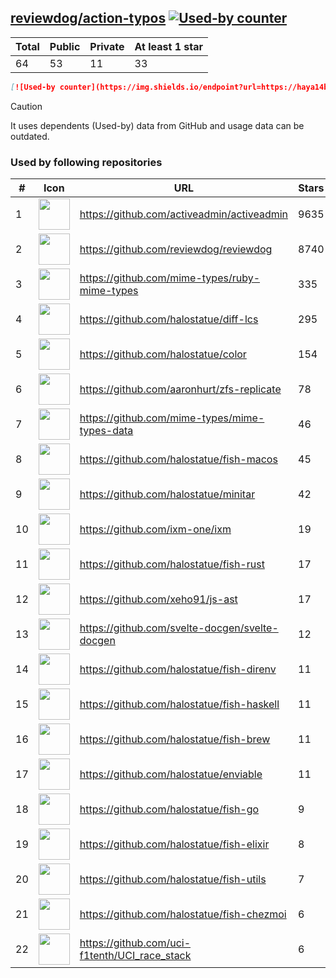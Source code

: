 





## [reviewdog/action-typos](https://github.com/reviewdog/action-typos) [![Used-by counter](https://img.shields.io/endpoint?url=https://haya14busa.github.io/github-used-by/data/reviewdog/action-typos/shieldsio.json)](https://github.com/haya14busa/github-used-by/tree/main/repo/reviewdog/action-typos)

| Total | Public | Private | At least 1 star
| ----- | ------ | ------- | ---------------
| 64 | 53 | 11 | 33 |

```md
[![Used-by counter](https://img.shields.io/endpoint?url=https://haya14busa.github.io/github-used-by/data/reviewdog/action-typos/shieldsio.json)](https://github.com/haya14busa/github-used-by/tree/main/repo/reviewdog/action-typos)
```

> [!CAUTION]
> It uses dependents (Used-by) data from GitHub and usage data can be outdated.

### Used by following repositories

| # | Icon | URL | Stars |
| -- | -- | -- | -- | 
|1|<img src="https://github.com/activeadmin.png" width=50 height=50>|https://github.com/activeadmin/activeadmin|9635|
|2|<img src="https://github.com/reviewdog.png" width=50 height=50>|https://github.com/reviewdog/reviewdog|8740|
|3|<img src="https://github.com/mime-types.png" width=50 height=50>|https://github.com/mime-types/ruby-mime-types|335|
|4|<img src="https://github.com/halostatue.png" width=50 height=50>|https://github.com/halostatue/diff-lcs|295|
|5|<img src="https://github.com/halostatue.png" width=50 height=50>|https://github.com/halostatue/color|154|
|6|<img src="https://github.com/aaronhurt.png" width=50 height=50>|https://github.com/aaronhurt/zfs-replicate|78|
|7|<img src="https://github.com/mime-types.png" width=50 height=50>|https://github.com/mime-types/mime-types-data|46|
|8|<img src="https://github.com/halostatue.png" width=50 height=50>|https://github.com/halostatue/fish-macos|45|
|9|<img src="https://github.com/halostatue.png" width=50 height=50>|https://github.com/halostatue/minitar|42|
|10|<img src="https://github.com/ixm-one.png" width=50 height=50>|https://github.com/ixm-one/ixm|19|
|11|<img src="https://github.com/halostatue.png" width=50 height=50>|https://github.com/halostatue/fish-rust|17|
|12|<img src="https://github.com/xeho91.png" width=50 height=50>|https://github.com/xeho91/js-ast|17|
|13|<img src="https://github.com/svelte-docgen.png" width=50 height=50>|https://github.com/svelte-docgen/svelte-docgen|12|
|14|<img src="https://github.com/halostatue.png" width=50 height=50>|https://github.com/halostatue/fish-direnv|11|
|15|<img src="https://github.com/halostatue.png" width=50 height=50>|https://github.com/halostatue/fish-haskell|11|
|16|<img src="https://github.com/halostatue.png" width=50 height=50>|https://github.com/halostatue/fish-brew|11|
|17|<img src="https://github.com/halostatue.png" width=50 height=50>|https://github.com/halostatue/enviable|11|
|18|<img src="https://github.com/halostatue.png" width=50 height=50>|https://github.com/halostatue/fish-go|9|
|19|<img src="https://github.com/halostatue.png" width=50 height=50>|https://github.com/halostatue/fish-elixir|8|
|20|<img src="https://github.com/halostatue.png" width=50 height=50>|https://github.com/halostatue/fish-utils|7|
|21|<img src="https://github.com/halostatue.png" width=50 height=50>|https://github.com/halostatue/fish-chezmoi|6|
|22|<img src="https://github.com/uci-f1tenth.png" width=50 height=50>|https://github.com/uci-f1tenth/UCI_race_stack|6|
